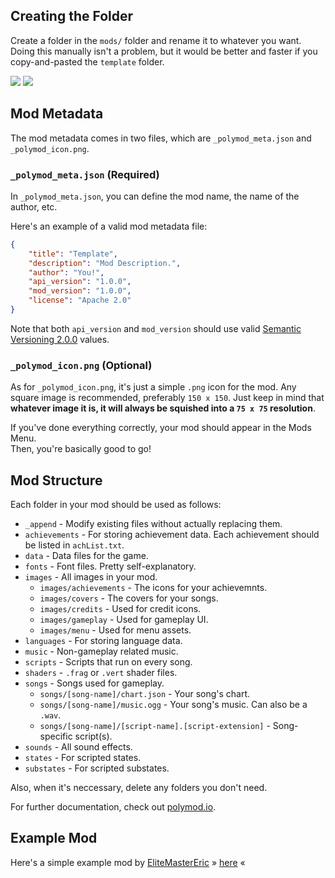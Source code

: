 ## Creating the Folder
Create a folder in the `mods/` folder and rename it to whatever you want. <br>
Doing this manually isn't a problem, but it would be better and faster if you copy-and-pasted the `template` folder.

![](https://github.com/user-attachments/assets/85d6cc54-72e0-406f-b5a0-131b65e32b62?raw=true)
![](https://github.com/user-attachments/assets/add932d1-8a09-40c8-ae2a-89d57ca1c9cf?raw=true)

## Mod Metadata
The mod metadata comes in two files, which are `_polymod_meta.json` and `_polymod_icon.png`.

### `_polymod_meta.json` (Required)
In `_polymod_meta.json`, you can define the mod name, the name of the author, etc.

Here's an example of a valid mod metadata file:
```json
{
	"title": "Template",
	"description": "Mod Description.",
	"author": "You!",
	"api_version": "1.0.0",
	"mod_version": "1.0.0",
	"license": "Apache 2.0"
}
```

Note that both `api_version` and `mod_version` should use valid [Semantic Versioning 2.0.0](https://semver.org/) values.

### `_polymod_icon.png` (Optional)
As for `_polymod_icon.png`, it's just a simple `.png` icon for the mod. Any square image is recommended, preferably `150 x 150`. Just keep in mind that **whatever image it is, it will always be squished into a `75 x 75` resolution**.

If you've done everything correctly, your mod should appear in the Mods Menu. <br>
Then, you're basically good to go!

## Mod Structure
Each folder in your mod should be used as follows:
* `_append` - Modify existing files without actually replacing them.
* `achievements` - For storing achievement data. Each achievement should be listed in `achList.txt`.
* `data` - Data files for the game.
* `fonts` - Font files. Pretty self-explanatory.
* `images` - All images in your mod.
	* `images/achievements` - The icons for your achievemnts.
	* `images/covers` - The covers for your songs.
	* `images/credits` - Used for credit icons.
	* `images/gameplay` - Used for gameplay UI.
	* `images/menu` - Used for menu assets.
* `languages` - For storing language data.
* `music` - Non-gameplay related music.
* `scripts` - Scripts that run on every song.
* `shaders` - `.frag` or `.vert` shader files.
* `songs` - Songs used for gameplay.
	* `songs/[song-name]/chart.json` - Your song's chart.
	* `songs/[song-name]/music.ogg` - Your song's music. Can also be a `.wav`.
	* `songs/[song-name]/[script-name].[script-extension]` - Song-specific script(s).
* `sounds` - All sound effects.
* `states` - For scripted states.
* `substates` - For scripted substates.

Also, when it's neccessary, delete any folders you don't need.

For further documentation, check out [polymod.io](https://polymod.io/docs/).

## Example Mod
Here's a simple example mod by [EliteMasterEric](https://twitter.com/EliteMasterEric) » [here](https://github.com/EnigmaEngine/ModCore-Tricky-Mod) «